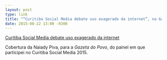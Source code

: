 ```yaml
---
layout: post
type: link
title: "“Curitiba Social Media debate uso exagerado da internet”, na Gazeta do Povo"
date: 2015-08-22 13:00 -0300
---
```

[Curitiba Social Media debate uso exagerado da internet](https://www.gazetadopovo.com.br/economia/curitiba-social-media-debate-uso-exagerado-da-internet-77vosmuaom22ypdr2u2asjis0/) 

Cobertura da Naiady Piva, para a _Gazeta do Povo_, do painel em que participei no Curitiba Social Media 2015.